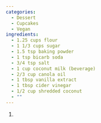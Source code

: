 ```yaml
---
categories:
  - Dessert
  - Cupcakes
  - Vegan
ingredients:
  - 1.25 cups flour
  - 1 1/3 cups sugar
  - 1.5 tsp baking powder
  - 1 tsp bicarb soda
  - 3/4 tsp salt
  - 1 cup coconut milk (beverage)
  - 2/3 cup canola oil
  - 1 tbsp vanilla extract
  - 1 tbsp cider vinegar
  - 1/2 cup shredded coconut
  - ""
---
```

1. 